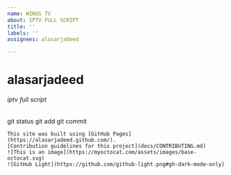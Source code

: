 ```yaml
---
name: WINGS TV
about: IPTV FULL SCRIPT
title: ''
labels: ''
assignees: alasarjadeed

---
```


# alasarjadeed
###### iptv full script
git status
git add
git commit
```
This site was built using [GitHub Pages](https://alasarjadeed.github.com/).
[Contribution guidelines for this project](docs/CONTRIBUTING.md)
![This is an image](https://myoctocat.com/assets/images/base-octocat.svg)
![GitHub Light](https://github.com/github-light.png#gh-dark-mode-only)
